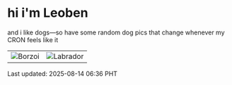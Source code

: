 # hi i'm Leoben

and i like dogs—so have some random dog pics that change whenever my CRON feels like it

|  |  |
|--------|----------|
| ![Borzoi](https://random-dog-vercel.vercel.app/api/random-borzoi?v=1755124570) | ![Labrador](https://random-dog-vercel.vercel.app/api/random-labrador?v=1755124570) |

Last updated: 2025-08-14 06:36 PHT
